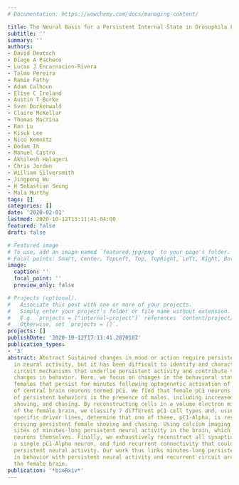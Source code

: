 ```yaml
---
# Documentation: https://wowchemy.com/docs/managing-content/

title: The Neural Basis for a Persistent Internal State in Drosophila Females
subtitle: ''
summary: ''
authors:
- David Deutsch
- Diego A Pacheco
- Lucas J Encarnacion-Rivera
- Talmo Pereira
- Ramie Fathy
- Adam Calhoun
- Elise C Ireland
- Austin T Burke
- Sven Dorkenwald
- Claire McKellar
- Thomas Macrina
- Ran Lu
- Kisuk Lee
- Nico Kemnitz
- Dodam Ih
- Manuel Castro
- Akhilesh Halageri
- Chris Jordan
- William Silversmith
- Jingpeng Wu
- H Sebastian Seung
- Mala Murthy
tags: []
categories: []
date: '2020-02-01'
lastmod: 2020-10-12T13:11:41-04:00
featured: false
draft: false

# Featured image
# To use, add an image named `featured.jpg/png` to your page's folder.
# Focal points: Smart, Center, TopLeft, Top, TopRight, Left, Right, BottomLeft, Bottom, BottomRight.
image:
  caption: ''
  focal_point: ''
  preview_only: false

# Projects (optional).
#   Associate this post with one or more of your projects.
#   Simply enter your project's folder or file name without extension.
#   E.g. `projects = ["internal-project"]` references `content/project/deep-learning/index.md`.
#   Otherwise, set `projects = []`.
projects: []
publishDate: '2020-10-12T17:11:41.287018Z'
publication_types:
- '3'
abstract: Abstract Sustained changes in mood or action require persistent changes
  in neural activity, but it has been difficult to identify and characterize the neural
  circuit mechanisms that underlie persistent activity and contribute to long-lasting
  changes in behavior. Here, we focus on changes in the behavioral state of Drosophila
  females that persist for minutes following optogenetic activation of a single class
  of central brain neurons termed pC1. We find that female pC1 neurons drive a variety
  of persistent behaviors in the presence of males, including increased receptivity,
  shoving, and chasing. By reconstructing cells in a volume electron microscopic image
  of the female brain, we classify 7 different pC1 cell types and, using cell type
  specific driver lines, determine that one of these, pC1-Alpha, is responsible for
  driving persistent female shoving and chasing. Using calcium imaging, we locate
  sites of minutes-long persistent neural activity in the brain, which include pC1
  neurons themselves. Finally, we exhaustively reconstruct all synaptic partners of
  a single pC1-Alpha neuron, and find recurrent connectivity that could support the
  persistent neural activity. Our work thus links minutes-long persistent changes
  in behavior with persistent neural activity and recurrent circuit architecture in
  the female brain.
publication: '*bioRxiv*'
---
```

